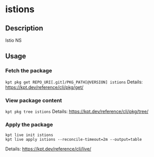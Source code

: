 # istions

## Description
Istio NS

## Usage

### Fetch the package
`kpt pkg get REPO_URI[.git]/PKG_PATH[@VERSION] istions`
Details: https://kpt.dev/reference/cli/pkg/get/

### View package content
`kpt pkg tree istions`
Details: https://kpt.dev/reference/cli/pkg/tree/

### Apply the package
```
kpt live init istions
kpt live apply istions --reconcile-timeout=2m --output=table
```
Details: https://kpt.dev/reference/cli/live/
